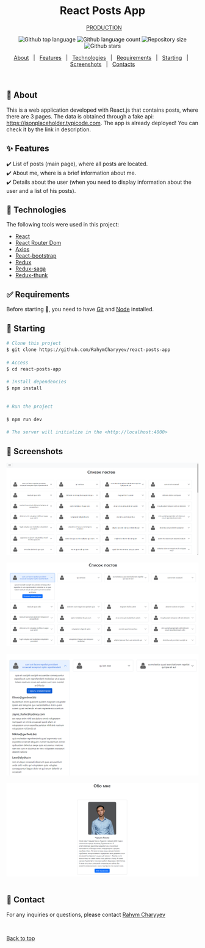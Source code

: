 <h1 align="center" id="top">React Posts App</h1>

<div align="center">
&#xa0;
<a href="https://react-about-app.vercel.app/">PRODUCTION</a>
</div>

<p align="center">
  <img alt="Github top language" src="https://img.shields.io/github/languages/top/RahymCharyyev/react-posts-app?color=56BEB8">

  <img alt="Github language count" src="https://img.shields.io/github/languages/count/RahymCharyyev/react-posts-app?color=56BEB8">

  <img alt="Repository size" src="https://img.shields.io/github/repo-size/RahymCharyyev/react-posts-app?color=56BEB8">

  <!-- <img alt="License" src="https://img.shields.io/github/license/RahymCharyyev/react-posts-app?color=56BEB8"> -->

  <!-- <img alt="Github issues" src="https://img.shields.io/github/issues/RahymCharyyev/react-posts-app?color=56BEB8" /> -->

  <!-- <img alt="Github forks" src="https://img.shields.io/github/forks/RahymCharyyev/react-posts-app?color=56BEB8" /> -->

  <img alt="Github stars" src="https://img.shields.io/github/stars/RahymCharyyev/react-posts-app?color=56BEB8" />
</p>

<!-- Status -->

<!-- <h4 align="center">
	🚧  Youtube Search 🚀 Under construction...  🚧
</h4>

<hr> -->

<p align="center">
  <a href="#dart-about">About</a> &#xa0; | &#xa0; 
  <a href="#sparkles-features">Features</a> &#xa0; | &#xa0;
  <a href="#rocket-technologies">Technologies</a> &#xa0; | &#xa0;
  <a href="#white_check_mark-requirements">Requirements</a> &#xa0; | &#xa0;
  <a href="#checkered_flag-starting">Starting</a> &#xa0; | &#xa0;
  <a href="#memo-screenshots">Screenshots</a> &#xa0; | &#xa0;
  <a href="#memo-contact">Contacts</a> 
</p>

<br>

## :dart: About

This is a web application developed with React.js that contains posts, where there are 3 pages. The data is obtained through a fake api: https://jsonplaceholder.typicode.com. The app is already deployed! You can check it by the link in description.

## :sparkles: Features

:heavy_check_mark: List of posts (main page), where all posts are located.\
:heavy_check_mark: About me, where is a brief information about me.\
:heavy_check_mark: Details about the user (when you need to display information about the user and a list of his posts).

## :rocket: Technologies

The following tools were used in this project:

- [React](https://pt-br.reactjs.org/)
- [React Router Dom](https://reactrouter.com/en/main)
- [Axios](https://axios-http.com/docs/intro)
- [React-bootstrap](https://react-bootstrap.github.io/docs/getting-started/introduction/)
- [Redux](https://redux.js.org/)
- [Redux-saga](https://redux-saga.js.org/docs/api/)
- [Redux-thunk](https://redux.js.org/usage/writing-logic-thunks)

## :white_check_mark: Requirements

Before starting :checkered_flag:, you need to have [Git](https://git-scm.com) and [Node](https://nodejs.org/en/) installed.

## :checkered_flag: Starting

```bash
# Clone this project
$ git clone https://github.com/RahymCharyyev/react-posts-app

# Access
$ cd react-posts-app

# Install dependencies
$ npm install

```

```bash

# Run the project

$ npm run dev

# The server will initialize in the <http://localhost:4000>

```

## :memo: Screenshots

![Alt text](1.png) \
&#xa0;
![Alt text](2.png) \
&#xa0;
![Alt text](3.png) \
&#xa0;
![Alt text](4.png) \
&#xa0;

## :memo: Contact

For any inquiries or questions, please contact <a href="https://github.com/RahymCharyyev" target="_blank">Rahym Charyyev</a>

&#xa0;

<a href="#top">Back to top</a>
